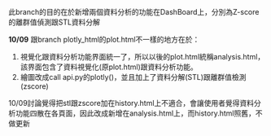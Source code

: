 此branch的目的在於新增兩個資料分析的功能在DashBoard上，分別為Z-score的離群值偵測跟STL資料分解

**10/09**
跟branch plotly_html的plot.html不一樣的地方在於：
1. 視覺化跟資料分析功能界面統一了，所以以後的plot.html統稱analysis.html，該界面包含了資料視覺化(原plot.html)跟資料分析功能。
2. 繪圖改成call api.py的plotly()，並且加上了資料分解(STL)跟離群值檢測(zscore)

10/09討論覺得把stl跟zscore加在history.html上不適合，會讓使用者覺得資料分析功能四散在各頁面，因此改成新增在analysis.html上，而history.html照舊，不做更新
